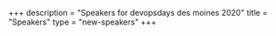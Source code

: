 +++
description = "Speakers for devopsdays des moines 2020"
title = "Speakers"
type = "new-speakers"
+++